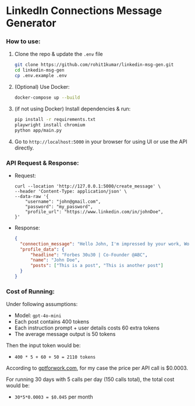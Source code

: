 # LinkedIn Connections Message Generator

### How to use:

1. Clone the repo & update the `.env` file

   ```bash
   git clone https://github.com/rohit1kumar/linkedin-msg-gen.git
   cd linkedin-msg-gen
   cp .env.example .env
   ```

2. (Optional) Use Docker:

   ```bash
   docker-compose up --build
   ```

3. (if not using Docker) Install dependencies & run:

   ```bash
   pip install -r requirements.txt
   playwright install chromium
   python app/main.py
   ```

4. Go to `http://localhost:5000` in your browser for using UI or use the API directly.

### API Request & Response:

- Request:

  ```
  curl --location 'http://127.0.0.1:5000/create_message' \
  --header 'Content-Type: application/json' \
  --data-raw '{
      "username": "john@gmail.com",
      "password": "my_password",
      "profile_url": "https://www.linkedin.com/in/johnDoe",
  }'
  ```

- Response:

  ```json
  {
  	"connection_message": "Hello John, I'm impressed by your work, Would love to connect and discuss potential collaborations in the future. Best regards.",
  	"profile_data": {
  		"headline": "Forbes 30u30 | Co-Founder @ABC",
  		"name": "John Doe",
  		"posts": ["This is a post", "This is another post"]
  	}
  }
  ```

### Cost of Running:

Under following assumptions:

- Model: `gpt-4o-mini`
- Each post contains 400 tokens
- Each instruction prompt + user details costs 60 extra tokens
- The average message output is 50 tokens

Then the input token would be:

- `400 * 5 + 60 + 50 = 2110 tokens`

According to [gptforwork.com](https://gptforwork.com/tools/openai-chatgpt-api-pricing-calculator), for my case the price per API call is $0.0003.

For running 30 days with 5 calls per day (150 calls total), the total cost would be:

- `30*5*0.0003 = $0.045` per month
